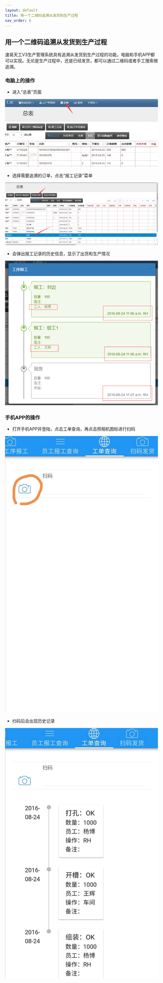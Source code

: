 ```yaml
---
layout: default
title: 用一个二维码追溯从发货到生产过程
nav_order: 6
---
```


## 用一个二维码追溯从发货到生产过程

速易天工V3生产管理系统具有追溯从发货到生产过程的功能，电脑和手机APP都可以实现。无论是生产过程中，还是已经发货，都可以通过二维码或者手工搜索做追溯。

### 电脑上的操作

- 进入“总表”页面

![markdown](images/39.png)

- 选择需要追溯的订单，点击“报工记录”菜单

![markdown](images/40.png)

- 会弹出报工记录的历史信息，显示了出货和生产情况

![markdown](images/41.png)

### 手机APP的操作

- 打开手机APP并登陆，点击工单查询，再点击照相机图标进行扫码

![markdown](images/49.jpg)

- 扫码后会出现历史记录

![markdown](images/48.jpg)